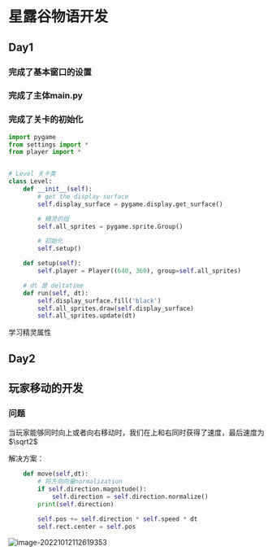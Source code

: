 # 星露谷物语开发

## Day1

### 完成了基本窗口的设置

### 完成了主体main.py

### 完成了关卡的初始化

```python
import pygame
from settings import *
from player import *


# Level 关卡类
class Level:
    def __init__(self):
        # get the display surface
        self.display_surface = pygame.display.get_surface()

        # 精灵的组
        self.all_sprites = pygame.sprite.Group()

        # 初始化
        self.setup()

    def setup(self):
        self.player = Player((640, 360), group=self.all_sprites)

    # dt 是 deltatime
    def run(self, dt):
        self.display_surface.fill('black')
        self.all_sprites.draw(self.display_surface)
        self.all_sprites.update(dt)

```

学习精灵属性

## Day2

## 玩家移动的开发

### 问题

当玩家能够同时向上或者向右移动时，我们在上和右同时获得了速度，最后速度为$\sqrt2$

解决方案：

```python
    def move(self,dt):
        # 将方向向量normalization
        if self.direction.magnitude():
            self.direction = self.direction.normalize()
        print(self.direction)

        self.pos += self.direction * self.speed * dt
        self.rect.center = self.pos
```

![image-20221012112619353](http://typora-yy.oss-cn-hangzhou.aliyuncs.com/img/image-20221012112619353.png)



